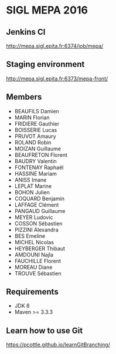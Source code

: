 ﻿SIGL MEPA 2016
====

Jenkins CI
---------------
http://mepa.sigl.epita.fr:6374/job/mepa/

Staging environment
---------------
http://mepa.sigl.epita.fr:6373/mepa-front/

Members
---------------
* BEAUFILS Damien
* MARIN Florian
* FRIDIERE Gauthier
* BOISSERIE Lucas
* PRUVOT Amaury
* ROLAND Robin
* MOIZAN Guillaume
* BEAUFRETON Florent
* BAUDRY Valentin
* FONTENAY Raphaël
* HASSINE Mariam
* ANISS Imane
* LEPLAT Marine
* BOHON Julien
* COQUARD Benjamin
* LAFFAGE Clément
* PANGAUD Guillaume
* MEYER Ludovic
* COSSON Sébastien
* PIZZINI Alexandra
* BES Emeline
* MICHEL Nicolas
* HEYBERGER Thibaut
* AMDOUNI Najla
* FAUCHILLE Florent
* MOREAU Diane
* TROUVE Sébastien

Requirements
---------------
* JDK 8
* Maven >= 3.3.3

Learn how to use Git
---------------
https://pcottle.github.io/learnGitBranching/
